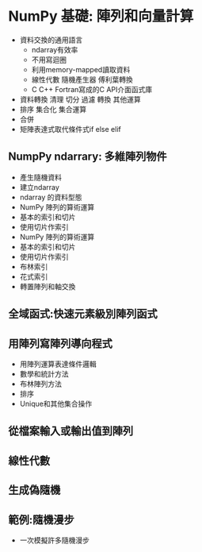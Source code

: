 # NumPy 基礎: 陣列和向量計算
* 資料交換的通用語言
  * ndarray有效率
  * 不用寫迴圈
  * 利用memory-mapped讀取資料
  * 線性代數 隨機產生器 傅利葉轉換
  * C C++ Fortran寫成的C API介面函式庫
* 資料轉換 清理 切分 過濾 轉換 其他運算
* 排序 集合化 集合運算
* 合併
* 矩陣表達式取代條件式if else  elif
## NumpPy ndarrary: 多維陣列物件
* 產生隨機資料
* 建立ndarray
* ndarray 的資料型態
* NumPy 陣列的算術運算
* 基本的索引和切片
* 使用切片作索引
* NumPy 陣列的算術運算
* 基本的索引和切片
* 使用切片作索引
* 布林索引
* 花式索引
* 轉置陣列和軸交換
## 全域函式:快速元素級別陣列函式
## 用陣列寫陣列導向程式
* 用陣列運算表達條件邏輯
* 數學和統計方法
* 布林陣列方法
* 排序
* Unique和其他集合操作
## 從檔案輸入或輸出值到陣列
## 線性代數
## 生成偽隨機
## 範例:隨機漫步
* 一次模擬許多隨機漫步
